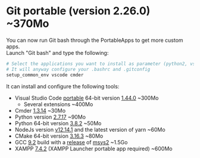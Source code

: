 # Git portable (version 2.26.0) ~370Mo

You can now run Git bash through the PortableApps to get more custom apps.\
Launch "Git bash" and type the following:

```bash
# Select the applications you want to install as parameter (python2, vscode cmder, node, cpp, xampp or all if you want them all)
# It will anyway configure your .bashrc and .gitconfig
setup_common_env vscode cmder
```

It can install and configure the following tools:

- Visual Studio Code [portable](https://code.visualstudio.com/docs/editor/portable) 64-bit version [1.44.0](https://code.visualstudio.com/download) ~300Mo
  - Several extensions ~400Mo
- Cmder [1.3.14](https://cmder.net/) ~30Mo
- Python version [2.7.17](https://www.python.org/downloads/release/python-2717/) ~90Mo
- Python 64-bit version [3.8.2](https://www.python.org/downloads/release/python-382/) ~50Mo
- NodeJs version [v12.14.1](https://nodejs.org/dist/v12.14.1/) and the latest version of yarn ~60Mo
- CMake 64-bit version [3.16.3](https://github.com/Kitware/CMake/releases/download/v3.16.3/cmake-3.16.3-win64-x64.zip) ~80Mo
- GCC [9.2](https://gcc.gnu.org/onlinedocs/) build with a [release](http://repo.msys2.org/distrib/x86_64/) of [msys2](https://www.msys2.org/) ~1.5Go
- XAMPP [7.4.2](https://www.apachefriends.org/download.html) (XAMPP Launcher portable app required) ~600Mo

